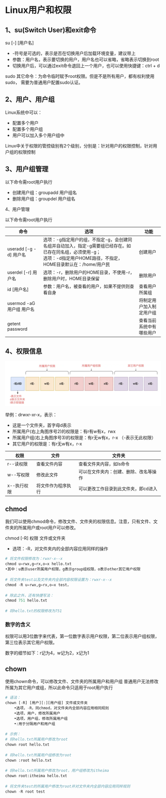 # Linux用户和权限

## 1、su(Switch User)和exit命令

su  [-]  [用户名]

- -符号是可选的，表示是否在切换用户后加载环境变量，建议带上
- 参数：用户名，表示要切换的用户，用户名也可以省略，省略表示切换到root
- 切换用户后，可以通过exit命令退回上一个用户，也可以使用快捷键：ctrl + d

sudo  其它命令：为命令临时赋予root权限。但是不是所有用户，都有权利使用sudo， 需要为普通用户配置sudo认证。

## 2、用户、用户组

Linux系统中可以：

- 配置多个用户
- 配置多个用户组
- 用户可以加入多个用户组中

Linux中关于权限的管控级别有2个级别，分别是：针对用户的权限控制，针对用户组的权限控制

## 3、用户组管理

以下命令需root用户执行

- 创建用户组：groupadd 用户组名
- 删除用户组：groupdel 用户组名

4、用户管理

以下命令需root用户执行

| 命令                      | 选项                                                         | 功能                     |
| ------------------------- | ------------------------------------------------------------ | ------------------------ |
| useradd [-g -d] 用户名    | 选项：-g指定用户的组，不指定-g，会创建同名组并自动加入，指定-g需要组已经存在。如已存在同名组，必须使用-g；<br />选项：-d指定用户HOME路径，不指定，HOME目录默认在：/home/用户民 | 创建用户                 |
| userdel [-r] 用户名       | 选项：-r，删除用户的HOME目录，不使用-r，删除用户时，HOME目录保留 | 删除用户                 |
| id [用户名]               | 参数：用户名，被查看的用户，如果不提供则查看自身             | 查看用户所属组           |
| usermod -aG 用户组 用户名 |                                                              | 将制定用户加入制定用户组 |
| getent password           |                                                              | 查看当前系统中有哪些用户 |

## 4、权限信息

![image-20240907154824142](../../typoraDocs/typora-user-images/image-20240907154824142.png)

举例：drwxr-xr-x，表示：

- 这是一个文件夹，首字母d表示
- 所属用户(右上角图序号2)的权限是：有r有w有x，rwx
- 所属用户组(右上角图序号3)的权限是：有r无w有x，r-x （-表示无此权限）
- 其它用户的权限是：有r无w有x，r-x

| 权限        | 文件               | 文件夹                                 |
| ----------- | ------------------ | -------------------------------------- |
| r--读权限   | 查看文件内容       | 查看文件夹内容，如ls命令               |
| w--写权限   | 修改此文件         | 可以在文件夹内：创建、删除、改名等操作 |
| x--执行权限 | 将文件作为程序执行 | 可以更改工作目录到此文件夹，即cd进入   |

## chmod

我们可以使用chmod命令，修改文件、文件夹的权限信息。注意，只有文件、文件夹的所属用户或root用户可以修改。

chmod [-R] 权限 文件或文件夹

- 选项：-R，对文件夹内的全部内容应用同样的操作

```python
# 将文件权限修改为：rwxr-x--x
chmod u=rwx,g=rx,o=x hello.txt 
•其中：u表示user所属用户权限，g表示group组权限，o表示other其它用户权限

# 将文件夹test以及文件夹内全部内容权限设置为：rwxr-x--x
chmod -R u=rwx,g=rx,o=x test，

# 除此之外，还有快捷写法：
chmod 751 hello.txt

# 将hello.txt的权限修改为751
```

### 数字的含义

权限可以用3位数字来代表，第一位数字表示用户权限，第二位表示用户组权限，第三位表示其它用户权限。

数字的细节如下：r记为4，w记为2，x记为1

## chown

使用chown命令，可以修改文件、文件夹的所属用户和用户组
普通用户无法修改所属为其它用户或组，所以此命令只适用于root用户执行

```python
# 语法：
chown [-R] [用户][:][用户组] 文件或文件夹
    •选项，-R，同chmod，对文件夹内全部内容应用相同规则
    •选项，用户，修改所属用户
    •选项，用户组，修改所属用户组
    •:用于分隔用户和用户组

# 示例：
# 将hello.txt所属用户修改为root
chown root hello.txt

# 将hello.txt所属用户组修改为root
chown :root hello.txt

# 将hello.txt所属用户修改为root，用户组修改为itheima
chown root:itheima hello.txt

# 将文件夹test的所属用户修改为root并对文件夹内全部内容应用同样规则
chown -R root test
```

